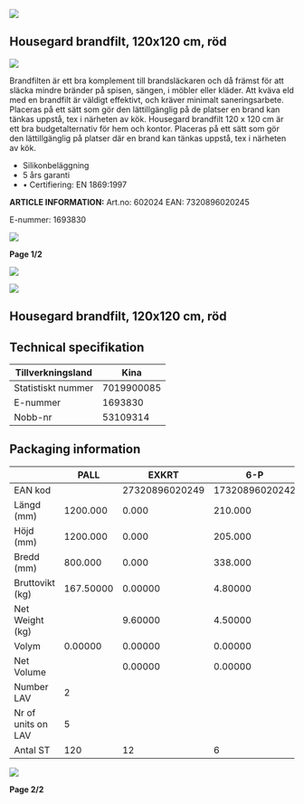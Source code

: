 ![](_page_0_Picture_1.jpeg)

## Housegard brandfilt, 120x120 cm, röd

![](_page_0_Picture_3.jpeg)

Brandfilten är ett bra komplement till brandsläckaren och då främst för att släcka mindre bränder på spisen, sängen, i möbler eller kläder. Att kväva eld med en brandfilt är väldigt effektivt, och kräver minimalt saneringsarbete. Placeras på ett sätt som gör den lättillgänglig på de platser en brand kan tänkas uppstå, tex i närheten av kök.
Housegard brandfilt 120 x 120 cm är ett bra budgetalternativ för hem och kontor. Placeras på ett sätt som gör den lättillgänglig på platser där en brand kan tänkas uppstå, tex i närheten av kök. 

- Silikonbeläggning
- 5 års garanti
- • Certifiering: EN 1869:1997

**ARTICLE INFORMATION:** Art.no: 602024 EAN: 7320896020245

E-nummer: 1693830

![](_page_0_Picture_9.jpeg)

**Page 1/2**

![](_page_0_Picture_11.jpeg)

![](_page_0_Picture_12.jpeg)

## Housegard brandfilt, 120x120 cm, röd

## **Technical specifikation**

| Tillverkningsland  | Kina       |
|--------------------|------------|
| Statistiskt nummer | 7019900085 |
| E-nummer           | 1693830    |
| Nobb-nr            | 53109314   |

## **Packaging information**

|                    | PALL      | EXKRT          | 6-P            | 1-P           | ST      |
|--------------------|-----------|----------------|----------------|---------------|---------|
| EAN kod            |           | 27320896020249 | 17320896020242 | 7320896020245 |         |
| Längd (mm)         | 1200.000  | 0.000          | 210.000        | 35.000        | 0.000   |
| Höjd (mm)          | 1200.000  | 0.000          | 205.000        | 345.000       | 0.000   |
| Bredd (mm)         | 800.000   | 0.000          | 338.000        | 215.000       | 0.000   |
| Bruttovikt (kg)    | 167.50000 | 0.00000        | 4.80000        | 1.00000       | 1.00000 |
| Net Weight (kg)    |           | 9.60000        | 4.50000        | 0.80000       | 0.80000 |
| Volym              | 0.00000   | 0.00000        | 0.00000        | 0.00000       | 0.00292 |
| Net Volume         |           | 0.00000        | 0.00000        | 0.00000       | 0.00000 |
| Number LAV         | 2         |                |                |               |         |
| Nr of units on LAV | 5         |                |                |               |         |
| Antal ST           | 120       | 12             | 6              | 1             | 1       |

![](_page_1_Picture_7.jpeg)

**Page 2/2**